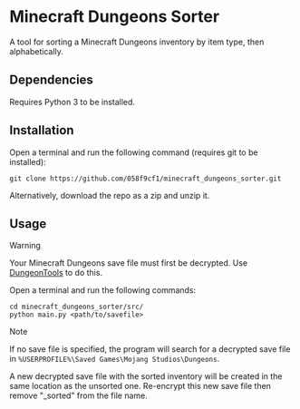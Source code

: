 # Minecraft Dungeons Sorter
A tool for sorting a Minecraft Dungeons inventory by item type, then alphabetically.

## Dependencies
Requires Python 3 to be installed.

## Installation
Open a terminal and run the following command (requires git to be installed): 
```
git clone https://github.com/058f9cf1/minecraft_dungeons_sorter.git
```
Alternatively, download the repo as a zip and unzip it.

## Usage
> [!WARNING]
> Your Minecraft Dungeons save file must first be decrypted. Use [DungeonTools](https://github.com/HellPie/DungeonTools) to do this.

Open a terminal and run the following commands: 
```
cd minecraft_dungeons_sorter/src/
python main.py <path/to/savefile>
```
>[!NOTE]
>If no save file is specified, the program will search for a decrypted save file in `%USERPROFILE%\Saved Games\Mojang Studios\Dungeons`.

A new decrypted save file with the sorted inventory will be created in the same location as the unsorted one. Re-encrypt this new save file then remove "_sorted" from the file name.

